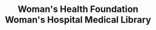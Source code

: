 ---
layout: repo
title: "Woman's Health Foundation Woman's Hospital Medical Library"
id: 25304
permalink: repos/25304/
---